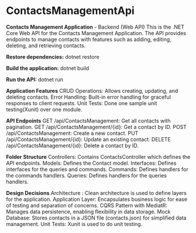 # ContactsManagementApi
**Contacts Management Application** - Backend (Web API)
This is the .NET Core Web API for the Contacts Management Application.
The API provides endpoints to manage contacts with features such as adding, editing, deleting, and retrieving contacts.

**Restore dependencies:**
dotnet restore

**Build the application:**
dotnet build

**Run the API:**
dotnet run

**Application Features**
CRUD Operations: Allows creating, updating, and deleting contacts. 
Error Handling: Built-in error handling for graceful responses to client requests.
Unit Tests: Done one sample unit testing(Xunit) over one module.

**API Endpoints**
GET /api/ContactsManagement: Get all contacts with pagination.
GET /api/ContactsManagement/{id}: Get a contact by ID. 
POST /api/ContactsManagement: Create a new contact. 
PUT /api/ContactsManagement/{id}: Update an existing contact. 
DELETE /api/ContactsManagement/{id}: Delete a contact by ID.

**Folder Structure**
Controllers: Contains ContactsController which defines the API endpoints.
Models: Defines the Contact model. 
Interfaces: Defines interfaces for the queries and commands.
Commands: Defines handlers for the commands handlers.
Queries: Defines handlers for the queries handlers.

**Design Decisions**
Architecture : Clean architecture is used to define layers for the application.
Application Layer: Encapsulates business logic for ease of testing and separation of concerns. 
CQRS Pattern with MediatR: Manages data persistence, enabling flexibility in data storage. 
Mock Database: Stores contacts in a JSON file (contacts.json) for simplified data management.
Unit Tests: Xunit is used to do unit testing.
 
